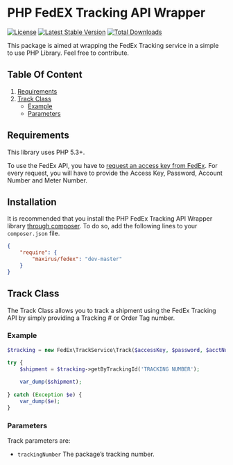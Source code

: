 PHP FedEX Tracking API Wrapper
============================== 
[![License](https://img.shields.io/badge/license-MIT-blue.svg?style=flat)](https://packagist.org/packages/maxirus/fedex)
[![Latest Stable Version](http://img.shields.io/packagist/v/maxirus/fedex.svg?style=flat)](https://packagist.org/packages/maxirus/fedex)
[![Total Downloads](http://img.shields.io/packagist/dt/maxirus/fedex.svg?style=flat)](https://packagist.org/packages/maxirus/fedex)

This package is aimed at wrapping the FedEx Tracking service in a simple to use PHP Library. Feel free to contribute.

## Table Of Content

1. [Requirements](#requirements)
2. [Track Class](#track-class)
    * [Example](#track-class-example)
    * [Parameters](#track-class-parameters)

<a name="requirements"></a>
## Requirements

This library uses PHP 5.3+.

To use the FedEx API, you have to [request an access key from FedEx](http://www.fedex.com/us/developer/). For every request,
you will have to provide the Access Key, Password, Account Number and Meter Number.

<a name="installation"></a>
## Installation

It is recommended that you install the PHP FedEx Tracking API Wrapper library [through composer](http://getcomposer.org/). To do so,
add the following lines to your ``composer.json`` file.

```JSON
{
    "require": {
        "maxirus/fedex": "dev-master"
    }
}
```
<a name="track-class"></a>
## Track Class

The Track Class allows you to track a shipment using the FedEx Tracking API by simply providing a Tracking # or Order Tag number. 

<a name="tracking-class-example"></a>
### Example

```php
$tracking = new FedEx\TrackService\Track($accessKey, $password, $acctNum, $meterNum);

try {
	$shipment = $tracking->getByTrackingId('TRACKING NUMBER');
		
	var_dump($shipment);
	
} catch (Exception $e) {
	var_dump($e);
}
```

<a name="tracking-class-parameters"></a>
### Parameters

Track parameters are:

 * `trackingNumber` The package’s tracking number.

